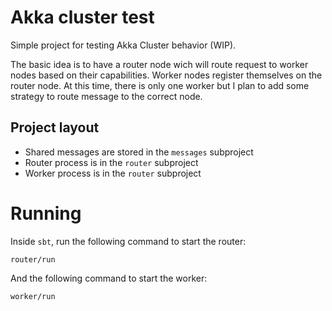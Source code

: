 # Akka cluster test

Simple project for testing Akka Cluster behavior (WIP).

The basic idea is to have a router node wich will route request to worker nodes based on their capabilities.
Worker nodes register themselves on the router node.
At this time, there is only one worker but I plan to add some strategy to route message to the correct node.

## Project layout
* Shared messages are stored in the `messages` subproject
* Router process is in the `router` subproject
* Worker process is in the `router` subproject


# Running

Inside `sbt`, run the following command to start the router:
```
router/run
```

And the following command to start the worker:
```
worker/run
```
